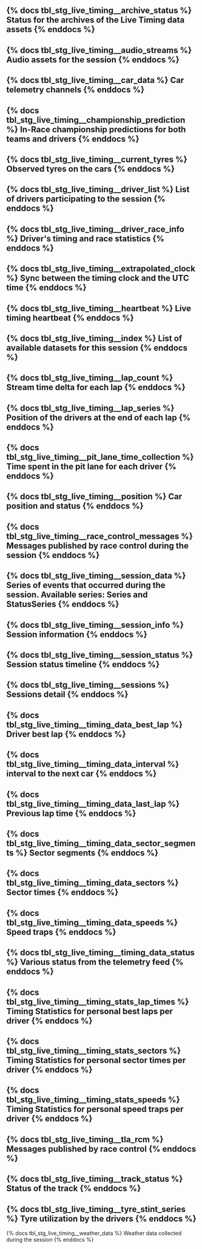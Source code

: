 {% docs tbl_stg_live_timing__archive_status %}
Status for the archives of the Live Timing data assets
{% enddocs %}
---
{% docs tbl_stg_live_timing__audio_streams %}
Audio assets for the session
{% enddocs %}
---
{% docs tbl_stg_live_timing__car_data %}
Car telemetry channels
{% enddocs %}
---
{% docs tbl_stg_live_timing__championship_prediction %}
In-Race championship predictions for both teams and drivers
{% enddocs %}
---
{% docs tbl_stg_live_timing__current_tyres %}
Observed tyres on the cars
{% enddocs %}
---
{% docs tbl_stg_live_timing__driver_list %}
List of drivers participating to the session
{% enddocs %}
---
{% docs tbl_stg_live_timing__driver_race_info %}
Driver's timing and race statistics
{% enddocs %}
---
{% docs tbl_stg_live_timing__extrapolated_clock %}
Sync between the timing clock and the UTC time
{% enddocs %}
---
{% docs tbl_stg_live_timing__heartbeat %}
Live timing heartbeat
{% enddocs %}
---
{% docs tbl_stg_live_timing__index %}
List of available datasets for this session
{% enddocs %}
---
{% docs tbl_stg_live_timing__lap_count %}
Stream time delta for each lap
{% enddocs %}
---
{% docs tbl_stg_live_timing__lap_series %}
Position of the drivers at the end of each lap
{% enddocs %}
---
{% docs tbl_stg_live_timing__pit_lane_time_collection %}
Time spent in the pit lane for each driver
{% enddocs %}
---
{% docs tbl_stg_live_timing__position %}
Car position and status
{% enddocs %}
---
{% docs tbl_stg_live_timing__race_control_messages %}
Messages published by race control during the session
{% enddocs %}
---
{% docs tbl_stg_live_timing__session_data %}
Series of events that occurred during the session. Available series: Series and StatusSeries
{% enddocs %}
---
{% docs tbl_stg_live_timing__session_info %}
Session information
{% enddocs %}
---
{% docs tbl_stg_live_timing__session_status %}
Session status timeline
{% enddocs %}
---
{% docs tbl_stg_live_timing__sessions %}
Sessions detail
{% enddocs %}
---
{% docs tbl_stg_live_timing__timing_data_best_lap %}
Driver best lap
{% enddocs %}
---
{% docs tbl_stg_live_timing__timing_data_interval %}
interval to the next car
{% enddocs %}
---
{% docs tbl_stg_live_timing__timing_data_last_lap %}
Previous lap time
{% enddocs %}
---
{% docs tbl_stg_live_timing__timing_data_sector_segments %}
Sector segments
{% enddocs %}
---
{% docs tbl_stg_live_timing__timing_data_sectors %}
Sector times
{% enddocs %}
---
{% docs tbl_stg_live_timing__timing_data_speeds %}
Speed traps
{% enddocs %}
---
{% docs tbl_stg_live_timing__timing_data_status %}
Various status from the telemetry feed
{% enddocs %}
---
{% docs tbl_stg_live_timing__timing_stats_lap_times %}
Timing Statistics for personal best laps per driver
{% enddocs %}
---
{% docs tbl_stg_live_timing__timing_stats_sectors %}
Timing Statistics for personal sector times per driver
{% enddocs %}
---
{% docs tbl_stg_live_timing__timing_stats_speeds %}
Timing Statistics for personal speed traps per driver
{% enddocs %}
---
{% docs tbl_stg_live_timing__tla_rcm %}
Messages published by race control
{% enddocs %}
---
{% docs tbl_stg_live_timing__track_status %}
Status of the track
{% enddocs %}
---
{% docs tbl_stg_live_timing__tyre_stint_series %}
Tyre utilization by the drivers
{% enddocs %}
---
{% docs tbl_stg_live_timing__weather_data %}
Weather data collected during the session
{% enddocs %}
